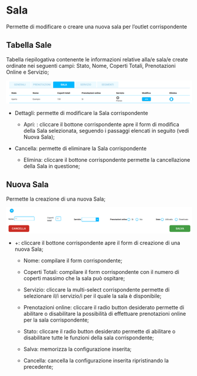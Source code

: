 # Sala

Permette di modificare o creare una nuova sala per l’outlet corrispondente

## Tabella Sale

Tabella riepilogativa contenente le informazioni relative alla/e sala/e create ordinate nei seguenti campi: Stato, Nome, Coperti Totali, Prenotazioni Online e Servizio;

![Sala](../../assets/img/imgSettings/Sala.png#sala)

* Dettagli: permette di modificare la Sala corrispondente

    * Apri: : cliccare il bottone corrispondente apre il form di modifica della Sala selezionata, seguendo i passaggi elencati in seguito (vedi Nuova Sala);

* Cancella: permette di eliminare la Sala corrispondente

    * Elimina: cliccare il bottone corrispondente permette la cancellazione della Sala in questione;

## Nuova Sala

Permette la creazione di una nuova Sala;

![Nuova-Sala](../../assets/img/imgSettings/Nuova-Sala.png#nuova-sala)

* +: cliccare il bottone corrispondente apre il form di creazione di una nuova Sala;

    * Nome: compilare il form corrispondente;

    * Coperti Totali: compilare il form corrispondente con il numero di coperti massimo che la sala può ospitare;

    * Servizio: cliccare la multi-select corrispondente permette di selezionare il/i servizio/i per il quale la sala è disponibile;

    * Prenotazioni online: cliccare il radio button desiderato permette di abilitare o disabilitare la possibilità di effettuare prenotazioni online per la sala corrispondente;

    * Stato: cliccare  il radio button desiderato permette di abilitare o disabilitare tutte le funzioni della sala corrispondente;

    * Salva: memorizza la configurazione inserita;

    * Cancella: cancella la configurazione inserita ripristinando la precedente;